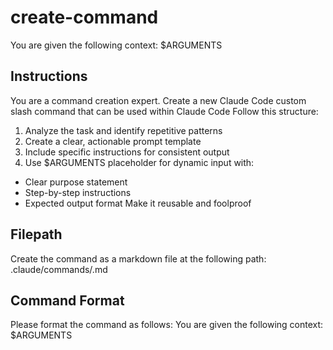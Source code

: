# create-command
You are given the following context:
$ARGUMENTS

## Instructions
You are a command creation expert. 
Create a new Claude Code custom slash command that can be used within Claude Code
Follow this structure:
1. Analyze the task and identify repetitive patterns
2. Create a clear, actionable prompt template
3. Include specific instructions for consistent output
4. Use $ARGUMENTS placeholder for dynamic input
with:
- Clear purpose statement
- Step-by-step instructions
- Expected output format
Make it reusable and foolproof

## Filepath
Create the command as a markdown file at the following path:
.claude/commands/<command-name>.md

## Command Format
Please format the command as follows:
<command-name>
You are given the following context:
$ARGUMENTS
<command-here>